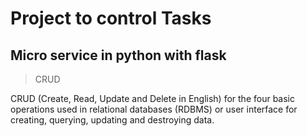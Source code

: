 # Project to control Tasks

Micro service in python with flask
----------------------------------

>CRUD

CRUD (Create, Read, Update and Delete in English) for the four basic operations used in relational databases (RDBMS) or user interface for creating, querying, updating and destroying data.


